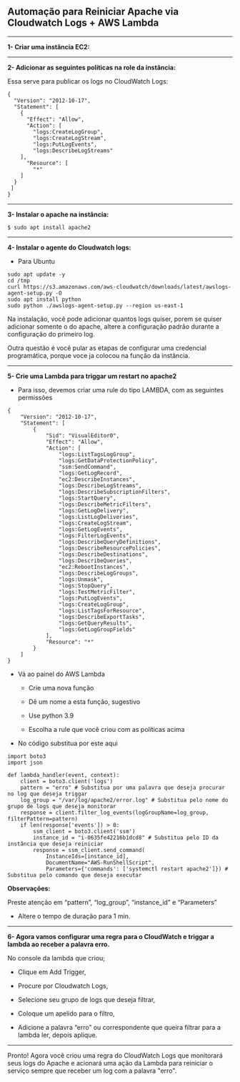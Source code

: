 ## Automação para Reiniciar Apache via Cloudwatch Logs + AWS Lambda


---

**1- Criar uma instância EC2:**

---

**2- Adicionar as seguintes políticas na role da instância:**


Essa serve para publicar os logs no CloudWatch Logs:


```
{
  "Version": "2012-10-17",
  "Statement": [
    {
      "Effect": "Allow",
      "Action": [
        "logs:CreateLogGroup",
        "logs:CreateLogStream",
        "logs:PutLogEvents",
        "logs:DescribeLogStreams"
    ],
      "Resource": [
        "*"
    ]
  }
 ]
}
```

---


**3- Instalar o apache na instância:**


```
$ sudo apt install apache2
```

---


**4- Instalar o agente do Cloudwatch logs:**

  
- Para Ubuntu
    
```
sudo apt update -y
cd /tmp
curl https://s3.amazonaws.com/aws-cloudwatch/downloads/latest/awslogs-agent-setup.py -O
sudo apt install python
sudo python ./awslogs-agent-setup.py --region us-east-1
```



Na instalação, você pode adicionar quantos logs quiser, porem se quiser adicionar somente o do apache, altere a configuração padrão durante a configuração do primeiro log.

  

Outra questão é você pular as etapas de configurar uma credencial programática, porque voce ja colocou na função da instância.

---


**5- Crie uma Lambda para triggar um restart no apache2**

- Para isso, devemos criar uma rule do tipo LAMBDA, com as seguintes permissões
    


```
{
    "Version": "2012-10-17",
    "Statement": [
        {
            "Sid": "VisualEditor0",
            "Effect": "Allow",
            "Action": [
                "logs:ListTagsLogGroup",
                "logs:GetDataProtectionPolicy",
                "ssm:SendCommand",
                "logs:GetLogRecord",
                "ec2:DescribeInstances",
                "logs:DescribeLogStreams",
                "logs:DescribeSubscriptionFilters",
                "logs:StartQuery",
                "logs:DescribeMetricFilters",
                "logs:GetLogDelivery",
                "logs:ListLogDeliveries",
                "logs:CreateLogStream",
                "logs:GetLogEvents",
                "logs:FilterLogEvents",
                "logs:DescribeQueryDefinitions",
                "logs:DescribeResourcePolicies",
                "logs:DescribeDestinations",
                "logs:DescribeQueries",
                "ec2:RebootInstances",
                "logs:DescribeLogGroups",
                "logs:Unmask",
                "logs:StopQuery",
                "logs:TestMetricFilter",
                "logs:PutLogEvents",
                "logs:CreateLogGroup",
                "logs:ListTagsForResource",
                "logs:DescribeExportTasks",
                "logs:GetQueryResults",
                "logs:GetLogGroupFields"
            ],
            "Resource": "*"
        }
    ]
}
```

  

- Vá ao painel do AWS Lambda
    
    - Crie uma nova função
        
    - Dê um nome a esta função, sugestivo
        
    - Use python 3.9
        
    - Escolha a rule que você criou com as políticas acima
        

  

- No código substitua por este aqui
    


```
import boto3
import json

def lambda_handler(event, context):
    client = boto3.client('logs')
    pattern = "erro" # Substitua por uma palavra que deseja procurar no log que deseja triggar
    log_group = "/var/log/apache2/error.log" # Substitua pelo nome do grupo de logs que deseja monitorar
    response = client.filter_log_events(logGroupName=log_group, filterPattern=pattern)
    if len(response['events']) > 0:
        ssm_client = boto3.client('ssm')
        instance_id = "i-0635fe42216b1dcd8" # Substitua pelo ID da instância que deseja reiniciar
        response = ssm_client.send_command(
            InstanceIds=[instance_id],
            DocumentName="AWS-RunShellScript",
            Parameters={'commands': ['systemctl restart apache2']}) # Substitua pelo comando que deseja executar
```

**Observações:**

Preste atenção em “pattern”, “log\_group”, “instance\_id” e “Parameters”

  

- Altere o tempo de duração para 1 min.
    

---



**6- Agora vamos configurar uma regra para o CloudWatch e triggar a lambda ao receber a palavra erro.**

  
No console da lambda que criou;

- Clique em Add Trigger,
    
- Procure por Cloudwatch Logs,
    
- Selecione seu grupo de logs que deseja filtrar,
    
- Coloque um apelido para o filtro,
    
- Adicione a palavra “erro” ou correspondente que queira filtrar para a lambda ler, depois aplique.
    

---

Pronto! Agora você criou uma regra do CloudWatch Logs que monitorará seus logs do Apache e acionará uma ação da Lambda para reiniciar o serviço sempre que receber um log com a palavra "erro".
